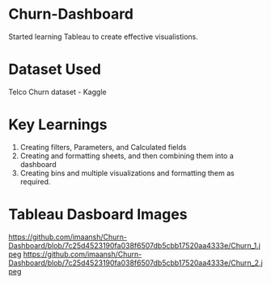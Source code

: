 # Churn-Dashboard
Started learning Tableau to create effective visualistions.

# Dataset Used
Telco Churn dataset - Kaggle

# Key Learnings
1) Creating filters, Parameters, and Calculated fields
2) Creating and formatting sheets, and then combining them into a dashboard 
3) Creating bins and multiple visualizations and formatting them as required.

# Tableau Dasboard Images 
https://github.com/imaansh/Churn-Dashboard/blob/7c25d4523190fa038f6507db5cbb17520aa4333e/Churn_1.jpeg
https://github.com/imaansh/Churn-Dashboard/blob/7c25d4523190fa038f6507db5cbb17520aa4333e/Churn_2.jpeg

